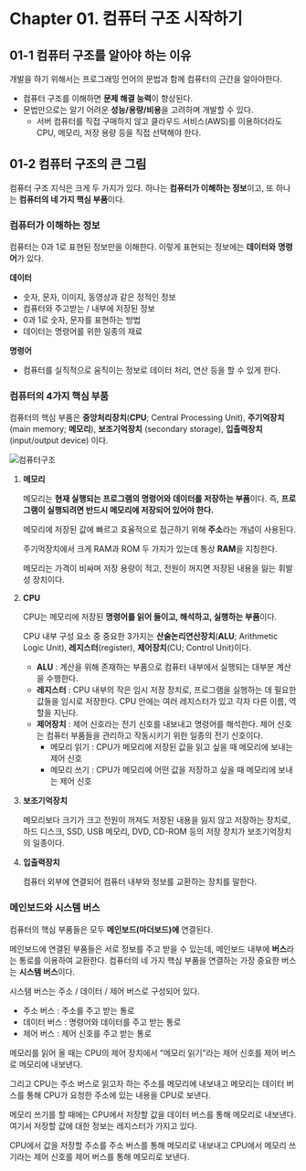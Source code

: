 # Chapter 01. 컴퓨터 구조 시작하기

## 01-1 컴퓨터 구조를 알아야 하는 이유

개발을 하기 위해서는 프로그래밍 언어의 문법과 함께 컴퓨터의 근간을 알아야한다.

- 컴퓨터 구조를 이해하면 **문제 해결 능력**이 향상된다.
- 문법만으로는 알기 어려운 **성능/용량/비용**을 고려하며 개발할 수 있다.
  - 서버 컴퓨터를 직접 구매하지 않고 클라우드 서비스(AWS)를 이용하더라도 CPU, 메모리, 저장 용량 등을 직접 선택해야 한다.

## 01-2 컴퓨터 구조의 큰 그림

컴퓨터 구조 지식은 크게 두 가지가 있다. 하나는 **컴퓨터가 이해하는 정보**이고, 또 하나는 **컴퓨터의 네 가지 핵심 부품**이다.

### 컴퓨터가 이해하는 정보

컴퓨터는 0과 1로 표현된 정보만을 이해한다. 이렇게 표현되는 정보에는 **데이터와** **명령어**가 있다.

**데이터**

- 숫자, 문자, 이미지, 동영상과 같은 정적인 정보
- 컴퓨터와 주고받는 / 내부에 저장된 정보
- 0과 1로 숫자, 문자를 표현하는 방법
- 데이터는 명령어를 위한 일종의 재료

**명령어**

- 컴퓨터를 실직적으로 움직이는 정보로 데이터 처리, 연산 등을 할 수 있게 한다.

### 컴퓨터의 4가지 핵심 부품

컴퓨터의 핵심 부품은 **중앙처리장치**(**CPU**; Central Processing Unit), **주기억장치**(main memory; **메모리**), **보조기억장치** (secondary storage), **입출력장치** (input/output device) 이다.

![컴퓨터구조](https://hongong.hanbit.co.kr/wp-content/uploads/2022/09/%EC%BB%B4%ED%93%A8%ED%84%B0%EC%9D%98-%EA%B5%AC%EC%A1%B0-768x486.png)

1. **메모리**

   메모리는 **현재 실행되는 프로그램의 명령어와 데이터를 저장하는 부품**이다. 즉, **프로그램이 실행되려면 반드시 메모리에 저장되어 있어야 한다.**

   메모리에 저장된 값에 빠르고 효율적으로 접근하기 위해 **주소**라는 개념이 사용된다.

   주기억장치에서 크게 RAM과 ROM 두 가지가 있는데 통상 **RAM**을 지칭한다.

   메모리는 가격이 비싸며 저장 용량이 적고, 전원이 꺼지면 저장된 내용을 잃는 휘발성 장치이다.

2. **CPU**

   CPU는 메모리에 저장된 **명령어를 읽어 들이고, 해석하고, 실행하는 부품**이다.

   CPU 내부 구성 요소 중 중요한 3가지는 **산술논리연산장치**(**ALU**; Arithmetic Logic Unit), **레지스터**(register), **제어장치**(CU; Control Unit)이다.

   - **ALU** : 계산을 위해 존재하는 부품으로 컴퓨터 내부에서 실행되는 대부분 계산을 수행한다.
   - **레지스터** : CPU 내부의 작은 임시 저장 장치로, 프로그램을 실행하는 데 필요한 값들을 임시로 저장한다. CPU 안에는 여러 레지스터가 있고 각자 다른 이름, 역할을 지닌다.
   - **제어장치** : 제어 신호라는 전기 신호를 내보내고 명령어를 해석한다. 제어 신호는 컴퓨터 부품들을 관리하고 작동시키기 위한 일종의 전기 신호이다.
     - 메모리 읽기 : CPU가 메모리에 저장된 값을 읽고 싶을 때 메모리에 보내는 제어 신호
     - 메모리 쓰기 : CPU가 메모리에 어떤 값을 저장하고 싶을 때 메모리에 보내는 제어 신호

3. **보조기억장치**

   메모리보다 크기가 크고 전원이 꺼져도 저장된 내용을 잃지 않고 저장하는 장치로, 하드 디스크, SSD, USB 메모리, DVD, CD-ROM 등의 저장 장치가 보조기억장치의 일종이다.

4. **입출력장치**

   컴퓨터 외부에 연결되어 컴퓨터 내부와 정보를 교환하는 장치를 말한다.

### **메인보드와 시스템 버스**

컴퓨터의 핵심 부품들은 모두 **메인보드(마더보드)에** 연결된다.

메인보드에 연결된 부품들은 서로 정보를 주고 받을 수 있는데, 메인보드 내부에 **버스**라는 통로를 이용하여 교환한다. 컴퓨터의 네 가지 핵심 부품을 연결하는 가장 중요한 버스는 **시스템 버스**이다.

시스템 버스는 주소 / 데이터 / 제어 버스로 구성되어 있다.

- 주소 버스 : 주소를 주고 받는 통로
- 데이터 버스 : 명령어와 데이터를 주고 받는 통로
- 제어 버스 : 제어 신호를 주고 받는 통로

메모리를 읽어 올 때는 CPU의 제어 장치에서 “메모리 읽기”라는 제어 신호를 제어 버스로 메모리에 내보낸다.

그리고 CPU는 주소 버스로 읽고자 하는 주소를 메모리에 내보내고 메모리는 데이터 버스를 통해 CPU가 요청한 주소에 있는 내용을 CPU로 보낸다.

메모리 쓰기를 할 때에는 CPU에서 저장할 값을 데이터 버스를 통해 메모리로 내보낸다. 여기서 저장할 값에 대한 정보는 레지스터가 가지고 있다.

CPU에서 값을 저장할 주소를 주소 버스를 통해 메모리로 내보내고 CPU에서 메모리 쓰기라는 제어 신호를 제어 버스를 통해 메모리로 보낸다.
